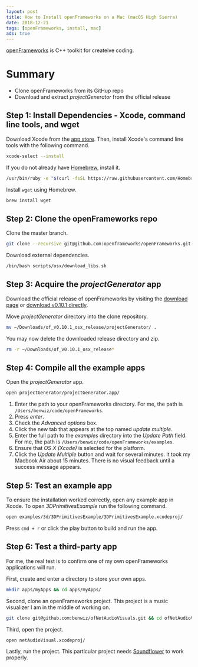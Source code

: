 ```yaml
---
layout: post
title: How to Install openFrameworks on a Mac (macOS High Sierra)
date: 2018-12-21
tags: [openFrameworks, install, mac]
ads: true
---
```


[openFrameworks](https://openframeworks.cc/) is C++ toolkit for createive coding.

# Summary

- Clone openFrameworks from its GitHup repo
- Download and extract _projectGenerator_ from the official release

## Step 1: Install Dependencies - Xcode, command line tools, and wget

Download Xcode from the [app store](https://itunes.apple.com/us/app/xcode/id497799835?mt=12). Then, install Xcode's command line tools with the following command.

```sh
xcode-select --install
```

If you do not already have [Homebrew](https://brew.sh), install it.

```sh
/usr/bin/ruby -e "$(curl -fsSL https://raw.githubusercontent.com/Homebrew/install/master/install)"
```

Install `wget` using Homebrew.

```sh
brew install wget
```

## Step 2: Clone the openFrameworks repo

Clone the master branch.

```sh
git clone --recursive git@github.com:openframeworks/openFrameworks.git && cd openFrameworks
```

Download external dependencies.

```sh
/bin/bash scripts/osx/download_libs.sh
```

## Step 3: Acquire the _projectGenerator_ app

Download the official release of openFrameworks by visiting the [download page](https://openframeworks.cc/download/) or [download v0.10.1 directly](https://openframeworks.cc/versions/v0.10.1/of_v0.10.1_osx_release.zip).

Move _projectGenerator_ directory into the clone repository.

```sh
mv ~/Downloads/of_v0.10.1_osx_release/projectGenerator/ .
```

You may now delete the downloaded release directory and zip.

```sh
rm -r ~/Downloads/of_v0.10.1_osx_release*
```

## Step 4: Compile all the example apps

Open the _projectGenerator_ app.

```sh
open projectGenerator/projectGenerator.app/
```

1. Enter the path to your openFrameworks directory. For me, the path is `/Users/benwiz/code/openFrameworks`.
2. Press _enter_.
3. Check the _Advanced options_ box.
4. Click the new tab that appears at the top named _update multiple_.
5. Enter the full path to the _examples_ directory into the _Update Path_ field. For me, the path is `/Users/benwiz/code/openFrameworks/examples`.
6. Ensure that _OS X (Xcode)_ is selected for the platform.
7. Click the _Update Multiple_ button and wait for several minutes. It took my Macbook Air about 15 minutes. There is no visual feedback until a success message appears.

## Step 5: Test an example app

To ensure the installation worked correctly, open any example app in Xcode. To open _3DPrimitivesExample_ run the following command.

```sh
open examples/3d/3DPrimitivesExample/3DPrimitivesExample.xcodeproj/
```

Press `cmd + r` or click the play button to build and run the app.

## Step 6: Test a third-party app

For me, the real test is to confirm one of my own openFrameworks applications will run.

First, create and enter a directory to store your own apps.

```sh
mkdir apps/myApps && cd apps/myApps/
```

Second, clone an openFrameworks project. This project is a music visualizer I am in the middle of working on.

```sh
git clone git@github.com:benwiz/ofNetAudioVisuals.git && cd ofNetAudioVisuals/
```

Third, open the project.

```sh
open netAudioVisual.xcodeproj/
```

Lastly, run the project. This particular project needs [Soundflower](https://rogueamoeba.com/freebies/soundflower/) to work properly.
